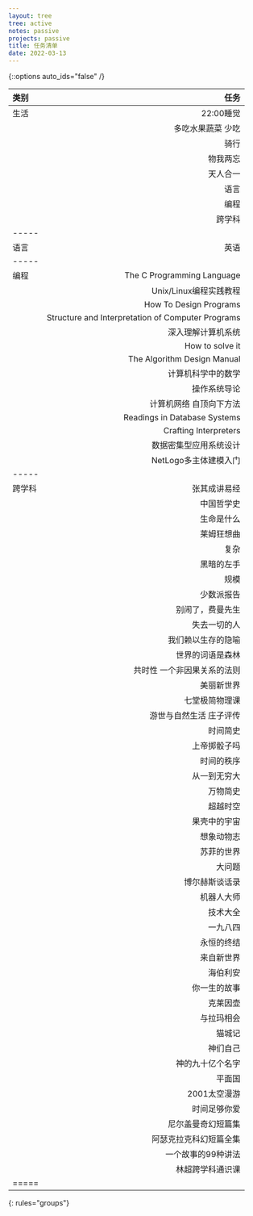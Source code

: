 ```yaml
---
layout: tree
tree: active
notes: passive
projects: passive
title: 任务清单
date: 2022-03-13
---
```



{::options auto_ids="false" /}


| 类别       | 任务                                                         |
|:-----------|-------------------------------------------------------------:|
| 生活       | 22:00睡觉                                                    |
|            | 多吃水果蔬菜 少吃                                            |
|            | 骑行                                                         |
|            | 物我两忘                                                     |
|            | 天人合一                                                     |
|            | 语言                                                         |
|            | 编程                                                         |
|            | 跨学科                                                       |
|-----
| 语言       | 英语                                                         |
|-----
| 编程       | The C Programming Language                                   |
|            | Unix/Linux编程实践教程                                       |
|            | How To Design Programs                                       |
|            | Structure and Interpretation of Computer Programs            |
|            | 深入理解计算机系统                                           |
|            | How to solve it                                              |
|            | The Algorithm Design Manual                                  |
|            | 计算机科学中的数学                                           |
|            | 操作系统导论                                                 |
|            | 计算机网络 自顶向下方法                                      |
|            | Readings in Database Systems                                 |
|            | Crafting Interpreters                                        |
|            | 数据密集型应用系统设计                                       |
|            | NetLogo多主体建模入门                                        |
|-----
| 跨学科     | 张其成讲易经                                                 |
|            | 中国哲学史                                                   |
|            | 生命是什么                                                   |
|            | 莱姆狂想曲                                                   |
|            | 复杂                                                         |
|            | 黑暗的左手                                                   |
|            | 规模                                                         |
|            | 少数派报告                                                   |
|            | 别闹了，费曼先生                                             |
|            | 失去一切的人                                                 |
|            | 我们赖以生存的隐喻                                           |
|            | 世界的词语是森林                                             |
|            | 共时性 一个非因果关系的法则                                  |
|            | 美丽新世界                                                   |
|            | 七堂极简物理课                                               |
|            | 游世与自然生活 庄子评传                                      |
|            | 时间简史                                                     |
|            | 上帝掷骰子吗                                                 |
|            | 时间的秩序                                                   |
|            | 从一到无穷大                                                 |
|            | 万物简史                                                     |
|            | 超越时空                                                     |
|            | 果壳中的宇宙                                                 |
|            | 想象动物志                                                   |
|            | 苏菲的世界                                                   |
|            | 大问题                                                       |
|            | 博尔赫斯谈话录                                               |
|            | 机器人大师                                                   |
|            | 技术大全                                                     |
|            | 一九八四                                                     |
|            | 永恒的终结                                                   |
|            | 来自新世界                                                   |
|            | 海伯利安                                                     |
|            | 你一生的故事                                                 |
|            | 克莱因壶                                                     |
|            | 与拉玛相会                                                   |
|            | 猫城记                                                       |
|            | 神们自己                                                     |
|            | 神的九十亿个名字                                             |
|            | 平面国                                                       |
|            | 2001太空漫游                                                 |
|            | 时间足够你爱                                                 |
|            | 尼尔盖曼奇幻短篇集                                           |
|            | 阿瑟克拉克科幻短篇全集                                       |
|            | 一个故事的99种讲法                                           |
|            | 林超跨学科通识课                                             |
|=====
{: rules="groups"}


